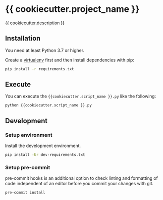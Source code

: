 # {{ cookiecutter.project_name }}

{{ cookiecutter.description }}

## Installation

You need at least Python 3.7 or higher.

Create a [virtualenv](https://packaging.python.org/en/latest/guides/installing-using-pip-and-virtual-environments/) first and then install dependencies with pip:

```bash
pip install -r requirements.txt
```

## Execute

You can execute the `{{cookiecutter.script_name }}.py` like the following:

```bash
python {{cookiecutter.script_name }}.py
```

## Development

### Setup environment

Install the development environment.

```bash
pip install -Ur dev-requirements.txt
```

### Setup pre-commit

pre-commit hooks is an additional option to check linting and formatting of code independent of an editor before you commit your changes with git.

```bash
pre-commit install
```

